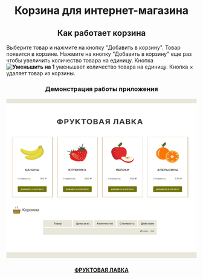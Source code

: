 <h1 align="center">Корзина для интернет-магазина</h1>

<h2 align="center">Как работает корзина</h2>
<p>Выберите товар и нажмите на кнопку "Добавить в корзину". Товар появится в корзине. Нажмите на кнопку "Добавить в корзину" еще раз чтобы увеличить количество товара на единицу. Кнопка <strong><img src="https://cdn4.iconfinder.com/data/icons/ionicons/512/icon-minus-round-256.png" width="20" height="10" alt="Уменьшить на 1"/></strong> уменьшает количество товара на единицу. Кнопка &#215; удаляет товар из корзины.</p>

<h3 align="center">Демонстрация работы приложения</h3>
<p align="center"><img src="/preview.gif" width="600"></p>

<h4 align="center"><a href="https://aleksej-tashlykov.github.io/cart.github.io/">ФРУКТОВАЯ ЛАВКА</a></h4>

